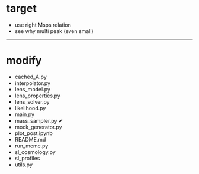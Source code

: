 # target

- use right Msps relation
- see why multi peak (even small)

---------------
# modify

- cached_A.py 
- interpolator.py
- lens_model.py
- lens_properties.py
- lens_solver.py
- likelihood.py
- main.py
- mass_sampler.py      &#x2714;
- mock_generator.py
- plot_post.ipynb
- README.md
- run_mcmc.py
- sl_cosmology.py
- sl_profiles
- utils.py